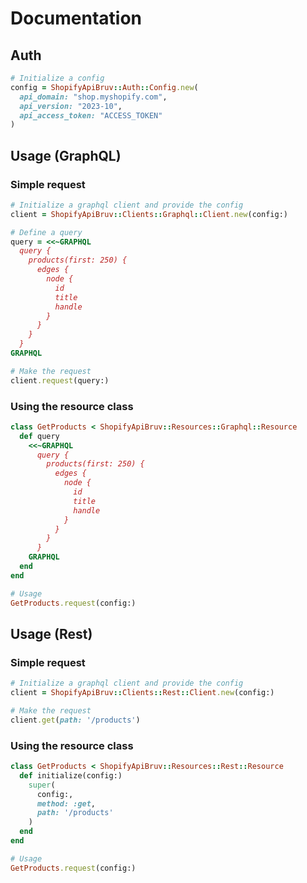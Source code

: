 # Documentation

## Auth
```ruby
# Initialize a config
config = ShopifyApiBruv::Auth::Config.new(
  api_domain: "shop.myshopify.com",
  api_version: "2023-10",
  api_access_token: "ACCESS_TOKEN"
)
```

## Usage (GraphQL)  

### Simple request

```ruby
# Initialize a graphql client and provide the config
client = ShopifyApiBruv::Clients::Graphql::Client.new(config:)

# Define a query
query = <<~GRAPHQL
  query {
    products(first: 250) {
      edges {
        node {
          id
          title
          handle
        }
      }
    }
  }
GRAPHQL

# Make the request
client.request(query:)
```

### Using the resource class

```ruby
class GetProducts < ShopifyApiBruv::Resources::Graphql::Resource
  def query
    <<~GRAPHQL
      query {
        products(first: 250) {
          edges {
            node {
              id
              title
              handle
            }
          }
        }
      }
    GRAPHQL
  end
end

# Usage
GetProducts.request(config:)
```

## Usage (Rest)  

### Simple request

```ruby
# Initialize a graphql client and provide the config
client = ShopifyApiBruv::Clients::Rest::Client.new(config:)

# Make the request
client.get(path: '/products')
```

### Using the resource class

```ruby
class GetProducts < ShopifyApiBruv::Resources::Rest::Resource
  def initialize(config:)
    super(
      config:,
      method: :get,
      path: '/products'
    )
  end
end

# Usage
GetProducts.request(config:)
```
